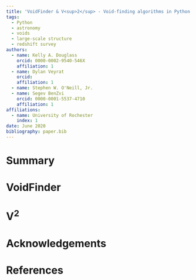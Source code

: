 ```yaml
---
title: 'VoidFinder & V<sup>2</sup> - Void-finding algorithms in Python 3'
tags:
  - Python
  - astronomy
  - voids
  - large-scale structure
  - redshift survey
authors:
  - name: Kelly A. Douglass
    orcid: 0000-0002-9540-546X
    affiliation: 1
  - name: Dylan Veyrat
    orcid: 
    affiliation: 1
  - name: Stephen W. O'Neill, Jr.
  - name: Segev BenZvi
    orcid: 0000-0001-5537-4710
    affiliation: 1
affiliations:
  - name: University of Rochester
    index: 1
date: June 2020
bibliography: paper.bib
---
```



# Summary






# VoidFinder







# V<sup>2</sup>






# Acknowledgements






# References
